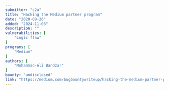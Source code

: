 ```yaml
---
submitter: "c2a"
title: "Hacking the Medium partner program"
date: "2020-09-26"
added: "2024-11-03"
description: ""
vulnerabilities: [
    "Logic flaw"
]
programs: [
    "Medium"
]
authors: [
    "Mohammad-Ali Bandzar"
]
bounty: "undisclosed"
link: "https://medium.com/bugbountywriteup/hacking-the-medium-partner-program-84c0e9fa340"
---
```




